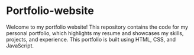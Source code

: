 # Portfolio-website
Welcome to my portfolio website! This repository contains the code for my personal portfolio, which highlights my resume and showcases my skills, projects, and experience. This portfolio is built using HTML, CSS, and JavaScript. 

